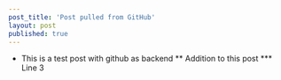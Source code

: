 ```yaml
---
post_title: 'Post pulled from GitHub'
layout: post
published: true
---
```

* This is a test post with github as backend
** Addition to this post
*** Line 3